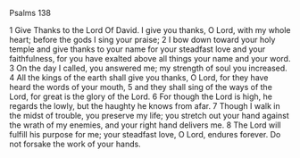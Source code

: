 Psalms 138

1	Give Thanks to the Lord Of David. I give you thanks, O Lord, with my whole heart; before the gods I sing your praise;
2	I bow down toward your holy temple and give thanks to your name for your steadfast love and your faithfulness, for you have exalted above all things your name and your word.
3	On the day I called, you answered me; my strength of soul you increased.
4	All the kings of the earth shall give you thanks, O Lord, for they have heard the words of your mouth,
5	and they shall sing of the ways of the Lord, for great is the glory of the Lord.
6	For though the Lord is high, he regards the lowly, but the haughty he knows from afar.
7	Though I walk in the midst of trouble, you preserve my life; you stretch out your hand against the wrath of my enemies, and your right hand delivers me.
8	The Lord will fulfill his purpose for me; your steadfast love, O Lord, endures forever. Do not forsake the work of your hands.

